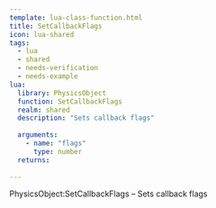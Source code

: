 ```yaml
---
template: lua-class-function.html
title: SetCallbackFlags
icon: lua-shared
tags:
  - lua
  - shared
  - needs-verification
  - needs-example
lua:
  library: PhysicsObject
  function: SetCallbackFlags
  realm: shared
  description: "Sets callback flags"
  
  arguments:
    - name: "flags"
      type: number
  returns:
    
---
```


<div class="lua__search__keywords">
PhysicsObject:SetCallbackFlags &#x2013; Sets callback flags
</div>
